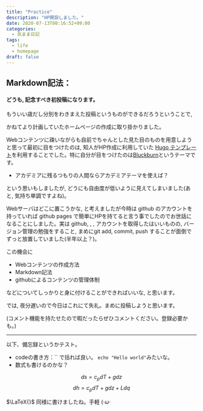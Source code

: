 ```yaml
---
title: "Practice"
description: "HP開設しました。"
date: 2020-07-13T00:16:52+09:00
categories:
  - 気まま日記
tags:
  - life
  - homepage
draft: false
---
```


## Markdown記法：

#### どうも, 記念すべき初投稿になります。

もういい歳だし分別をわきまえた投稿というものができるだろうということで,

かねてより計画していたホームページの作成に取り掛かりました。

Webコンテンツに疎いながらも自前でちゃんとした見た目のものを用意しようと思って最初に目をつけたのは, 知人がHP作成に利用していた [Hugo テンプレート](https://gohugo.io)を利用することでした。特に自分が目をつけたのは[Bluckburn](https://themes.gohugo.io/blackburn/)というテーマです。

  - アカデミアに残るつもりの人間ならアカデミアテーマを使えば？

という思いもしましたが, どうにも自由度が低いように見えてしまいました(あと, 気持ち単調ですよね)。

Webサーバはどこに置こうかな, と考えましたが今時は github のアカウントを持っていれば github pages で簡単にHPを持てると言う事でしたのでお世話になることにしました。実は github, , , アカウントを取得したはいいものの, バージョン管理の勉強をすること, まめにgit add, commit, push することが面倒でずっと放置していました(半年以上？)。

この機会に
- Webコンテンツの作成方法
- Markdown記法
- githubによるコンテンツの管理体制

などについてしっかりと身に付けることができればいいな, と思います。

では, 夜分遅いので今日はこれにて失礼。まめに投稿しようと思います。

(コメント機能を持たせたので暇だったらぜひコメントください。登録必要かも。)

___
以下、備忘録というかテスト。

- codeの書き方：\`\` で括れば良い。
`echo "Hello world"`みたいな。
- 数式も書けるのかな？

$$ds=c_pdT+gdz$$
$$dh=c_pdT+gdz+Ldq$$

 $\LaTeX{}$ 同様に書けましたね。手軽 $(\cdot\omega\cdot$
